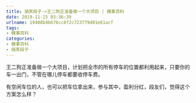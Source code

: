 ```yaml
---
title: 搞笑段子->王二狗正准备做一个大项目 | 糗事百科
date: 2019-11-15 03:36:39
urlname: 19408b4b676cc8f2c723779d01e61acf
tags: 
- 糗事百科
categories:
- 糗事百科
- 搞笑段子
---
```

王二狗正准备做一个大项目，计划把全市的所有停车的位置都利用起来，只要你的车一出门，不管在哪儿停车都要收停车费。

有空闲车位的人，也可以把车位拿出来，参与其中，盈利分红，段友们，觉得这个方案怎么样？


